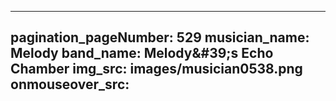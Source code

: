 ------
pagination_pageNumber: 529
musician_name: Melody
band_name: Melody&amp;#39;s Echo Chamber
img_src: images/musician0538.png
onmouseover_src: 
------